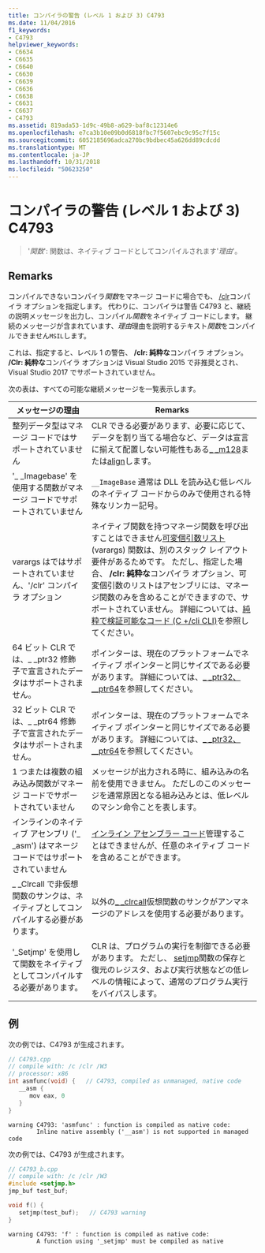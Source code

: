 ```yaml
---
title: コンパイラの警告 (レベル 1 および 3) C4793
ms.date: 11/04/2016
f1_keywords:
- C4793
helpviewer_keywords:
- C6634
- C6635
- C6640
- C6630
- C6639
- C6636
- C6638
- C6631
- C6637
- C4793
ms.assetid: 819ada53-1d9c-49b8-a629-baf8c12314e6
ms.openlocfilehash: e7ca3b10e09b0d6818fbc7f5607ebc9c95c7f15c
ms.sourcegitcommit: 6052185696adca270bc9bdbec45a626dd89cdcdd
ms.translationtype: MT
ms.contentlocale: ja-JP
ms.lasthandoff: 10/31/2018
ms.locfileid: "50623250"
---
```

# <a name="compiler-warning-level-1-and-3-c4793"></a>コンパイラの警告 (レベル 1 および 3) C4793

> '*関数*': 関数は、ネイティブ コードとしてコンパイルされます'*理由*'。

## <a name="remarks"></a>Remarks

コンパイルできないコンパイラ*関数*をマネージ コードに場合でも、 [/clr](../../build/reference/clr-common-language-runtime-compilation.md)コンパイラ オプションを指定します。 代わりに、コンパイラは警告 C4793 と、継続の説明メッセージを出力し、コンパイル*関数*をネイティブ コードにします。 継続のメッセージが含まれています、*理由*理由を説明するテキスト*関数*をコンパイルできません`MSIL`します。

これは、指定すると、レベル 1 の警告、 **/clr: 純粋な**コンパイラ オプション。  **/Clr: 純粋な**コンパイラ オプションは Visual Studio 2015 で非推奨とされ、Visual Studio 2017 でサポートされていません。

次の表は、すべての可能な継続メッセージを一覧表示します。

|メッセージの理由|Remarks|
|--------------------|-------------|
|整列データ型はマネージ コードではサポートされていません|CLR できる必要があります、必要に応じて、データを割り当てる場合など、データは宣言に揃えて配置しない可能性もある[_ _m128](../../cpp/m128.md)または[align](../../cpp/align-cpp.md)します。|
|'_ _Imagebase' を使用する関数がマネージ コードでサポートされていません|`__ImageBase` 通常は DLL を読み込む低レベルのネイティブ コードからのみで使用される特殊なリンカー記号。|
|varargs はではサポートされていません、'/clr' コンパイラ オプション|ネイティブ関数を持つマネージ関数を呼び出すことはできません[可変個引数リスト](../../cpp/functions-with-variable-argument-lists-cpp.md)(varargs) 関数は、別のスタック レイアウト要件があるためです。 ただし、指定した場合、 **/clr: 純粋な**コンパイラ オプション、可変個引数のリストはアセンブリには、マネージ関数のみを含めることができますので、サポートされていません。 詳細については、[純粋で検証可能なコード (C +/cli CLI)](../../dotnet/pure-and-verifiable-code-cpp-cli.md)を参照してください。|
|64 ビット CLR では、_ _ptr32 修飾子で宣言されたデータはサポートされません。|ポインターは、現在のプラットフォームでネイティブ ポインターと同じサイズである必要があります。 詳細については、[_ _ptr32、 \__ptr64](../../cpp/ptr32-ptr64.md)を参照してください。|
|32 ビット CLR では、_ _ptr64 修飾子で宣言されたデータはサポートされません。|ポインターは、現在のプラットフォームでネイティブ ポインターと同じサイズである必要があります。 詳細については、[_ _ptr32、 \__ptr64](../../cpp/ptr32-ptr64.md)を参照してください。|
|1 つまたは複数の組み込み関数がマネージ コードでサポートされていません|メッセージが出力される時に、組み込みの名前を使用できません。 ただしのこのメッセージを通常原因となる組み込みとは、低レベルのマシン命令ことを表します。|
|インラインのネイティブ アセンブリ ('_ _asm') はマネージ コードではサポートされていません|[インライン アセンブラー コード](../../assembler/inline/asm.md)管理することはできませんが、任意のネイティブ コードを含めることができます。|
|_ _Clrcall で非仮想関数のサンクは、ネイティブとしてコンパイルする必要があります。|以外の[_ _clrcall](../../cpp/clrcall.md)仮想関数のサンクがアンマネージのアドレスを使用する必要があります。|
|'_Setjmp' を使用して関数をネイティブとしてコンパイルする必要があります。|CLR は、プログラムの実行を制御できる必要があります。 ただし、 [setjmp](../../cpp/using-setjmp-longjmp.md)関数の保存と復元のレジスタ、および実行状態などの低レベルの情報によって、通常のプログラム実行をバイパスします。|

## <a name="example"></a>例

次の例では、C4793 が生成されます。

```cpp
// C4793.cpp
// compile with: /c /clr /W3
// processor: x86
int asmfunc(void) {   // C4793, compiled as unmanaged, native code
   __asm {
      mov eax, 0
   }
}
```

```Output
warning C4793: 'asmfunc' : function is compiled as native code:
        Inline native assembly ('__asm') is not supported in managed code
```

次の例では、C4793 が生成されます。

```cpp
// C4793_b.cpp
// compile with: /c /clr /W3
#include <setjmp.h>
jmp_buf test_buf;

void f() {
   setjmp(test_buf);   // C4793 warning
}
```

```Output
warning C4793: 'f' : function is compiled as native code:
        A function using '_setjmp' must be compiled as native
```